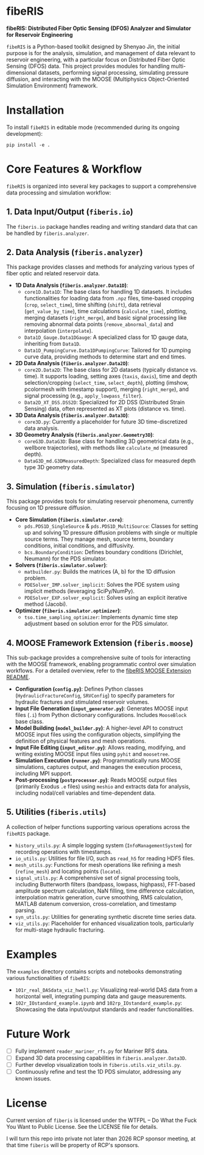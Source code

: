 # fibeRIS

**fibeRIS: Distributed Fiber Optic Sensing (DFOS) Analyzer and Simulator for Reservoir Engineering**

`fibeRIS` is a Python-based toolkit designed by Shenyao Jin, the initial purpose is for the analysis, simulation, and management of data relevant to reservoir engineering, with a particular focus on Distributed Fiber Optic Sensing (DFOS) data. This project provides modules for handling multi-dimensional datasets, performing signal processing, simulating pressure diffusion, and interacting with the MOOSE (Multiphysics Object-Oriented Simulation Environment) framework.

# Installation

To install `fibeRIS` in editable mode (recommended during its ongoing development):

```
pip install -e .
```

# Core Features & Workflow

`fibeRIS` is organized into several key packages to support a comprehensive data processing and simulation workflow:

## 1. Data Input/Output (`fiberis.io`)

The `fiberis.io` package handles reading and writing standard data that can be handled by `fiberis.analyzer`.

## 2. Data Analysis (`fiberis.analyzer`)

This package provides classes and methods for analyzing various types of fiber optic and related reservoir data.

- **1D Data Analysis (`fiberis.analyzer.Data1D`)**:
  - `core1D.Data1D`: The base class for handling 1D datasets. It includes functionalities for loading data from `.npz` files, time-based cropping (`crop`, `select_time`), time shifting (`shift`), data retrieval (`get_value_by_time`), time calculations (`calculate_time`), plotting, merging datasets (`right_merge`), and basic signal processing like removing abnormal data points (`remove_abnormal_data`) and interpolation (`interpolate`). 
  - `Data1D_Gauge.Data1DGauge`: A specialized class for 1D gauge data, inheriting from `Data1D`. 
  - `Data1D_PumpingCurve.Data1DPumpingCurve`: Tailored for 1D pumping curve data, providing methods to determine start and end times. 
- **2D Data Analysis (`fiberis.analyzer.Data2D`)**:
  - `core2D.Data2D`: The base class for 2D datasets (typically distance vs. time). It supports loading, setting axes (`taxis`, `daxis`), time and depth selection/cropping (`select_time`, `select_depth`), plotting (imshow, pcolormesh with timestamp support), merging (`right_merge`), and signal processing (e.g., `apply_lowpass_filter`). 
  - `Data2D_XT_DSS.DSS2D`: Specialized for 2D DSS (Distributed Strain Sensing) data, often represented as XT plots (distance vs. time). 
- **3D Data Analysis (`fiberis.analyzer.Data3D`)**:
  - `core3D.py`: Currently a placeholder for future 3D time-discretized data analysis. 
- **3D Geometry Analysis (`fiberis.analyzer.Geometry3D`)**:
  - `coreG3D.DataG3D`: Base class for handling 3D geometrical data (e.g., wellbore trajectories), with methods like `calculate_md` (measured depth). 
  - `DataG3D_md.G3DMeasuredDepth`: Specialized class for measured depth type 3D geometry data. 

## 3. Simulation (`fiberis.simulator`)

This package provides tools for simulating reservoir phenomena, currently focusing on 1D pressure diffusion.

- **Core Simulation (`fiberis.simulator.core`)**:
  - `pds.PDS1D_SingleSource` & `pds.PDS1D_MultiSource`: Classes for setting up and solving 1D pressure diffusion problems with single or multiple source terms. They manage mesh, source terms, boundary conditions, initial conditions, and diffusivity. 
  - `bcs.BoundaryCondition`: Defines boundary conditions (Dirichlet, Neumann) for the PDS simulator. 
- **Solvers (`fiberis.simulator.solver`)**:
  - `matbuilder.py`: Builds the matrices (A, b) for the 1D diffusion problem. 
  - `PDESolver_IMP.solver_implicit`: Solves the PDE system using implicit methods (leveraging SciPy/NumPy). 
  - `PDESolver_EXP.solver_explicit`: Solves using an explicit iterative method (Jacobi). 
- **Optimizer (`fiberis.simulator.optimizer`)**:
  - `tso.time_sampling_optimizer`: Implements dynamic time step adjustment based on solution error for the PDS simulator. 

## 4. MOOSE Framework Extension (`fiberis.moose`)

This sub-package provides a comprehensive suite of tools for interacting with the MOOSE framework, enabling programmatic control over simulation workflows. For a detailed overview, refer to the [fibeRIS MOOSE Extension README](src/fiberis/moose/README.md). 

- **Configuration (`config.py`)**: Defines Python classes (`HydraulicFractureConfig`, `SRVConfig`) to specify parameters for hydraulic fractures and stimulated reservoir volumes. 
- **Input File Generation (`input_generator.py`)**: Generates MOOSE input files (`.i`) from Python dictionary configurations. Includes `MooseBlock` base class. 
- **Model Building (`model_builder.py`)**: A higher-level API to construct MOOSE input files using the configuration objects, simplifying the definition of physical features and mesh operations. 
- **Input File Editing (`input_editor.py`)**: Allows reading, modifying, and writing existing MOOSE input files using `pyhit` and `moosetree`. 
- **Simulation Execution (`runner.py`)**: Programmatically runs MOOSE simulations, captures output, and manages the execution process, including MPI support. 
- **Post-processing (`postprocessor.py`)**: Reads MOOSE output files (primarily Exodus `.e` files) using `meshio` and extracts data for analysis, including nodal/cell variables and time-dependent data. 

## 5. Utilities (`fiberis.utils`)

A collection of helper functions supporting various operations across the `fibeRIS` package.

- `history_utils.py`: A simple logging system (`InfoManagementSystem`) for recording operations with timestamps. 
- `io_utils.py`: Utilities for file I/O, such as `read_h5` for reading HDF5 files. 
- `mesh_utils.py`: Functions for mesh operations like refining a mesh (`refine_mesh`) and locating points (`locate`). 
- `signal_utils.py`: A comprehensive set of signal processing tools, including Butterworth filters (bandpass, lowpass, highpass), FFT-based amplitude spectrum calculation, NaN filling, time difference calculation, interpolation matrix generation, curve smoothing, RMS calculation, MATLAB datenum conversion, cross-correlation, and timestamp parsing. 
- `syn_utils.py`: Utilities for generating synthetic discrete time series data. 
- `viz_utils.py`: Placeholder for enhanced visualization tools, particularly for multi-stage hydraulic fracturing. 

# Examples

The `examples` directory contains scripts and notebooks demonstrating various functionalities of `fibeRIS`:

- `101r_real_DASdata_viz_hwell.py`: Visualizing real-world DAS data from a horizontal well, integrating pumping data and gauge measurements. 
- `102r_IOstandard_example.ipynb` and `102rp_IOstandard_example.py`: Showcasing the data input/output standards and reader functionalities.  

# Future Work

- [ ] Fully implement `reader_mariner_rfs.py` for Mariner RFS data.
- [ ] Expand 3D data processing capabilities in `fiberis.analyzer.Data3D`.
- [ ] Further develop visualization tools in `fiberis.utils.viz_utils.py`.
- [ ] Continuously refine and test the 1D PDS simulator, addressing any known issues.

# License

Current version of `fiberis` is licensed under the WTFPL – Do What the Fuck You Want to Public License. See the LICENSE file for details.

I will turn this repo into private not later than 2026 RCP sponsor meeting, at that time `fiberis` will be property of RCP's sponsors. 
